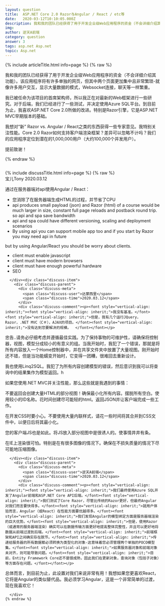```yaml
---
layout: question
title:  ASP.NET Core 2.0 Razor与Angular / React / etc等
date:   2020-03-12T10:10:05.000Z
description: 我和我的团队已经获得了用于开发企业级Web应用程序的资金（不会详细介绍其功能）。该应用程序将有许多单独的网页，但其中两个页面更加集中且非常繁琐-就像许多用...
img: 
author: 逆天A前端
category: question
answer: 3
tags: asp.net Asp.net
topic: Asp.net
---
```

<div class="article-root">
  <div class="article">
    {% include articleTitle.html info=page %}
    {% raw %}
    <div class="article-content"><p><font style="vertical-align: inherit;"><font style="vertical-align: inherit;">我和我的团队已经获得了用于开发企业级Web应用程序的资金（不会详细介绍其功能）。</font><font style="vertical-align: inherit;">该应用程序将有许多单独的网页，但其中两个页面更加集中且非常繁琐-就像许多用户交互，显示大量数据的模式，Websocket连接，聊天等一样繁重。</font></font></p>

<p><font style="vertical-align: inherit;"><font style="vertical-align: inherit;">我已被任命为该项目的首席架构师，所以我正在对最新的Web框架进行一些研究。</font><font style="vertical-align: inherit;">对于后端，我们已经进行了一些测试，并决定使用Azure SQL平台。</font><font style="vertical-align: inherit;">到目前为止，我喜欢ASP.NET Core 2.0所做的改进。</font><font style="vertical-align: inherit;">特别是Razor引擎，它是ASP.NET MVC早期版本的基础。</font></font></p>

<p><font style="vertical-align: inherit;"><font style="vertical-align: inherit;">我想对“新” Razor vs. Angular / React之类的东西获得一些专家意见。</font><font style="vertical-align: inherit;">我特别关注性能。</font><font style="vertical-align: inherit;">Core 2.0 Razor如何支持客户端渲染框架？</font><font style="vertical-align: inherit;">差异可以忽略不计吗？</font><font style="vertical-align: inherit;">我们的应用程序定位到潜在的1,000,000用户（大约100,000个并发用户）。</font></font></p>

<p><font style="vertical-align: inherit;"><font style="vertical-align: inherit;">提前致谢！</font></font></p></div>
    {% endraw %}
  </div>
  <p style="height: 0;width:0;overflow: hidden;"> 第1256篇《ASP.NET Core 2.0 Razor与Angular / React / etc等》来自Winter(https://github.com/aiyld/aiyld.github.io)的站点</p>
  <div class="discuss-wrapper">
    {% include discussTitle.html info=page %}
    {% raw %}
    <div class="discuss-item">
        <div class="discuss-parent">
          <div class="discuss-meta">
            <span class="discuss-user">宝儿Tony</span>
            <span class="discuss-time">2020.03.12</span>
          </div>
          <div class="discuss-comment"><p><font style="vertical-align: inherit;"><font style="vertical-align: inherit;">通过在服务器端对api使用Angular / React：</font></font></p>

<ul>
<li><font style="vertical-align: inherit;"><font style="vertical-align: inherit;">您消除了在服务器端生成HTML的过程，并节省了CPU</font></font></li>
<li>api produces small payload (json) and Razor (html) of a course would be much larger in size, constant full page reloads and postback round trip. so api and spa save bandwidth</li>
<li>api and spa could have different versioning, scaling and deployment scenarios</li>
<li>By using api you can support mobile app too and if you start by Razor you may need api in future</li>
</ul>

<p>but by using Angular/React you should be worry about clients. </p>

<ul>
<li>client must enable javascript</li>
<li>client must have modern browsers</li>
<li>client must have enough powerful hardware</li>
<li>SEO</li>
</ul></div>
        </div>
        
      </div><div class="discuss-item">
        <div class="discuss-parent">
          <div class="discuss-meta">
            <span class="discuss-user">达蒙西里</span>
            <span class="discuss-time">2020.03.12</span>
          </div>
          <div class="discuss-comment"><p><font style="vertical-align: inherit;"><font style="vertical-align: inherit;">我没有基准。</font><font style="vertical-align: inherit;">但是，我有几个运行JQuery，Razor，.NET MVC（C＃），AJAX的项目。</font><font style="vertical-align: inherit;">没有达到您要解决的规模。  </font></font></p>

<p><font style="vertical-align: inherit;"><font style="vertical-align: inherit;">忠告..请务必仔细考虑并遵循最佳实践。</font><font style="vertical-align: inherit;">为了保持事物的可维护性，请确保将控制器，视图，模型分成较小的有意义的组。</font><font style="vertical-align: inherit;">当我开始时，我犯了一个错误，那就是将所有内容放入一个Home控制器中，并在共享文件夹中放置了大量视图。</font><font style="vertical-align: inherit;">刚开始时还不错，但是当功能蠕变开始时，它变得一团糟，很难回去重新设计。  </font></font></p>

<p><font style="vertical-align: inherit;"><font style="vertical-align: inherit;">我也使用Linq2SQL。</font><font style="vertical-align: inherit;">我犯了为所有内容创建模型的错误，然后意识到我可以将查询中的结果集作为模型返回。</font><font style="vertical-align: inherit;">h</font></font></p>

<p><font style="vertical-align: inherit;"><font style="vertical-align: inherit;">如果您使用.NET MVC并关注性能，那么这些就是我遇到的事情：</font></font></p>

<p><font style="vertical-align: inherit;"><font style="vertical-align: inherit;">不要返回会创建大量HTML的部分视图！</font><font style="vertical-align: inherit;">确保最小化所有内容。</font><font style="vertical-align: inherit;">摆脱所有空白。</font><font style="vertical-align: inherit;">使用较小的ID名称。</font><font style="vertical-align: inherit;">花时间创建尽可能轻的html。</font><font style="vertical-align: inherit;">返回JSON并让客户端完成一些工作。</font></font></p>

<p><font style="vertical-align: inherit;"><font style="vertical-align: inherit;">在开发CSS时要小心。</font><font style="vertical-align: inherit;">不要使用大量内联样式，请花一些时间将其合并到CSS文件中，以便日后将其最小化。</font></font></p>

<p><font style="vertical-align: inherit;"><font style="vertical-align: inherit;">您的客户端JS也是如此。</font><font style="vertical-align: inherit;">将JS放入部分视图中是很诱人的。</font><font style="vertical-align: inherit;">使事情井井有条。</font></font></p>

<p><font style="vertical-align: inherit;"><font style="vertical-align: inherit;">在IE上渲染很可怕。</font><font style="vertical-align: inherit;">特别是在有很多图像的情况下。</font><font style="vertical-align: inherit;">确保在不损失质量的情况下尽可能地压缩图像。  </font></font></p></div>
        </div>
        
      </div><div class="discuss-item">
        <div class="discuss-parent">
          <div class="discuss-meta">
            <span class="discuss-user">逆天A前端</span>
            <span class="discuss-time">2020.03.12</span>
          </div>
          <div class="discuss-comment"><p><font style="vertical-align: inherit;"><font style="vertical-align: inherit;">我们最终使用Azure SQL开发了Angular前端和ASP.NET Core API后端。</font><font style="vertical-align: inherit;">我们测试了Core Razor，尽管比传统的Razor更好，但最终Angular对我们而言要快得多。</font><font style="vertical-align: inherit;">就用户体验而言，Angular（或React）在性能方面要优越得多。</font><font style="vertical-align: inherit;">我们发现Angular的模型绑定方面是服务器端渲染的巨大优势。</font><font style="vertical-align: inherit;">但是，使用Razor（或通常的服务器端渲染）确实可以在数据传输方面更好地提高整体完整性，并且可以更好地将数据从前端过渡到后端。</font><font style="vertical-align: inherit;">前端框架和API之间确实存在脱节。</font><font style="vertical-align: inherit;">传递给服务器的所有数据都必须转换为类型化的对象-这意味着您必须管理两个单独的POCO模型集。</font><font style="vertical-align: inherit;">如果服务器对象和前端对象未对齐，则可能导致问题。</font><font style="vertical-align: inherit;">目前，Entity Framework Core还不是很成熟，因此我们在更新对象，查询对象（包括子对象）等方面存在问题。</font></font></p>

<p><font style="vertical-align: inherit;"><font style="vertical-align: inherit;">总体而言，到目前为止，此设置对我们来说非常有用！</font><font style="vertical-align: inherit;">我想如果您更喜欢React，它将是Angular的类似替代品。</font><font style="vertical-align: inherit;">我必须学习Angular，这是一个非常简单的过渡，现在我喜欢它！</font></font></p></div>
        </div>
        
      </div>
    {% endraw %}
  </div>
<div>
